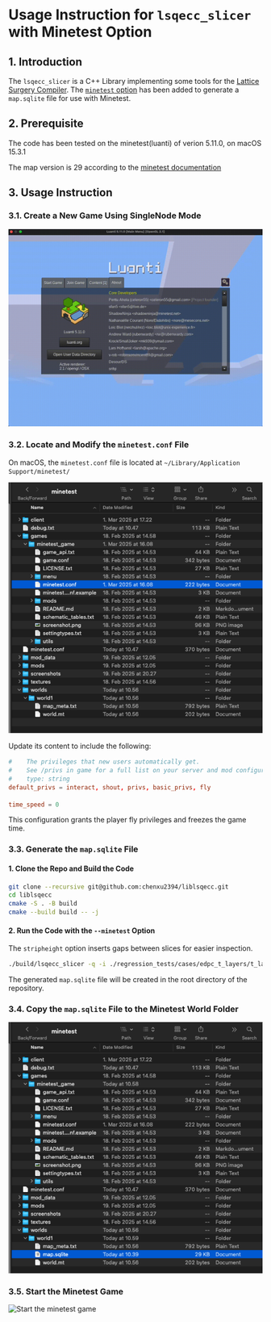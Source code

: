 # Usage Instruction for `lsqecc_slicer` with Minetest Option

## 1. Introduction

The `lsqecc_slicer` is a C++ Library implementing some tools for the [Lattice Surgery Compiler](https://github.com/latticesurgery-com/liblsqecc). The [`minetest` option](https://github.com/chenxu2394/liblsqecc/) has been added to generate a `map.sqlite` file for use with Minetest.

## 2. Prerequisite

The code has been tested on the minetest(luanti) of verion 5.11.0, on macOS 15.3.1

The map version is 29 according to the [minetest documentation](https://github.com/luanti-org/luanti/blob/master/doc/world_format.md)

## 3. Usage Instruction

### 3.1. Create a New Game Using SingleNode Mode

![Create a game using singlenode](./create_game.gif)

### 3.2. Locate and Modify the `minetest.conf` File

On macOS, the `minetest.conf` file is located at `~/Library/Application Support/minetest/`

![Modify the `minetest.conf` file](./conf.png)

Update its content to include the following:

```conf
#    The privileges that new users automatically get.
#    See /privs in game for a full list on your server and mod configuration.
#    type: string
default_privs = interact, shout, privs, basic_privs, fly

time_speed = 0
```

This configuration grants the player fly privileges and freezes the game time.

### 3.3. Generate the `map.sqlite` File

#### 1. Clone the Repo and Build the Code

```bash
git clone --recursive git@github.com:chenxu2394/liblsqecc.git
cd liblsqecc
cmake -S . -B build
cmake --build build -- -j
```

#### 2. Run the Code with the `--minetest` Option

The `stripheight` option inserts gaps between slices for easier inspection.

```bash
./build/lsqecc_slicer -q -i ./regression_tests/cases/edpc_t_layers/t_layer_100qubits.qasm -L edpc --nostagger --local -P wave --minetest --stripeheight 3
```

The generated `map.sqlite` file will be created in the root directory of the repository.

### 3.4. Copy the `map.sqlite` File to the Minetest World Folder

![Copy the `map.sqlite` file to the minetest world folder](./map.png)

### 3.5. Start the Minetest Game

![Start the minetest game](./result.gif)
